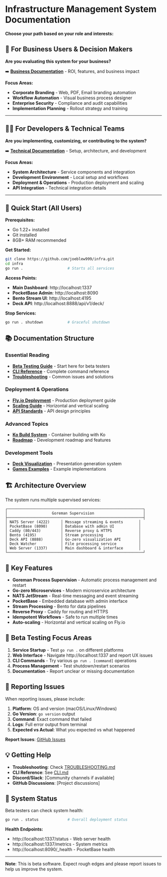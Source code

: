 # Infrastructure Management System Documentation

**Choose your path based on your role and interests:**

## 👔 For Business Users & Decision Makers

**Are you evaluating this system for your business?** 

➡️ **[Business Documentation](business/)** - ROI, features, and business impact

**Focus Areas:**
- **Corporate Branding** - Web, PDF, Email branding automation
- **Workflow Automation** - Visual business process designer  
- **Enterprise Security** - Compliance and audit capabilities
- **Implementation Planning** - Rollout strategy and training

---

## 👨‍💻 For Developers & Technical Teams

**Are you implementing, customizing, or contributing to the system?**

➡️ **[Technical Documentation](technical/)** - Setup, architecture, and development

**Focus Areas:**
- **System Architecture** - Service components and integration
- **Development Environment** - Local setup and workflows
- **Deployment & Operations** - Production deployment and scaling
- **API Integration** - Technical integration details

---

## 🚀 Quick Start (All Users)

**Prerequisites:**
- Go 1.22+ installed
- Git installed  
- 8GB+ RAM recommended

**Get Started:**
```bash
git clone https://github.com/joeblew999/infra.git
cd infra
go run .                    # Starts all services
```

**Access Points:**
- **Main Dashboard**: http://localhost:1337
- **PocketBase Admin**: http://localhost:8090  
- **Bento Stream UI**: http://localhost:4195
- **Deck API**: http://localhost:8888/api/v1/deck/

**Stop Services:**
```bash
go run . shutdown           # Graceful shutdown
```

## 📚 Documentation Structure

### Essential Reading
- **[Beta Testing Guide](BETA_TESTING.md)** - Start here for beta testers
- **[CLI Reference](CLI.md)** - Complete command reference
- **[Troubleshooting](TROUBLESHOOTING.md)** - Common issues and solutions

### Deployment & Operations  
- **[Fly.io Deployment](deployment.md)** - Production deployment guide
- **[Scaling Guide](SCALING.md)** - Horizontal and vertical scaling
- **[API Standards](api-standards.md)** - API design principles

### Advanced Topics
- **[Ko Build System](ko-usage.md)** - Container building with Ko
- **[Roadmap](roadmap/ROADMAP.md)** - Development roadmap and features

### Development Tools
- **[Deck Visualization](deck/)** - Presentation generation system
- **[Games Examples](games/)** - Example implementations

## 🏗️ Architecture Overview

The system runs multiple supervised services:

```
┌─────────────────────────────────────────────────────────────┐
│                    Goreman Supervision                      │
├─────────────────────────────────────────────────────────────┤
│ NATS Server (4222)     │ Message streaming & events       │
│ PocketBase (8090)      │ Database with admin UI           │ 
│ Caddy (80/443)         │ Reverse proxy & HTTPS            │
│ Bento (4195)           │ Stream processing                │
│ Deck API (8888)        │ Go-zero visualization API        │
│ Deck Watcher           │ File processing service          │
│ Web Server (1337)      │ Main dashboard & interface       │
└─────────────────────────────────────────────────────────────┘
```

## 🎯 Key Features

- **Goreman Process Supervision** - Automatic process management and restart
- **Go-zero Microservices** - Modern microservice architecture
- **NATS JetStream** - Real-time messaging and event streaming  
- **PocketBase** - Embedded database with admin interface
- **Stream Processing** - Bento for data pipelines
- **Reverse Proxy** - Caddy for routing and HTTPS
- **Idempotent Workflows** - Safe to run multiple times
- **Auto-scaling** - Horizontal and vertical scaling on Fly.io

## 🧪 Beta Testing Focus Areas

1. **Service Startup** - Test `go run .` on different platforms
2. **Web Interface** - Navigate http://localhost:1337 and report UX issues  
3. **CLI Commands** - Try various `go run . [command]` operations
4. **Process Management** - Test shutdown/restart scenarios
5. **Documentation** - Report unclear or missing documentation

## 🐛 Reporting Issues

When reporting issues, please include:

1. **Platform**: OS and version (macOS/Linux/Windows)
2. **Go Version**: `go version` output
3. **Command**: Exact command that failed
4. **Logs**: Full error output from terminal
5. **Expected vs Actual**: What you expected vs what happened

**Report Issues**: [GitHub Issues](https://github.com/joeblew999/infra/issues)

## 💡 Getting Help

- **Troubleshooting**: Check [TROUBLESHOOTING.md](TROUBLESHOOTING.md)
- **CLI Reference**: See [CLI.md](CLI.md)  
- **Discord/Slack**: [Community channels if available]
- **GitHub Discussions**: [Project discussions]

## 🚦 System Status

Beta testers can check system health:

```bash
go run . status             # Overall deployment status
```

**Health Endpoints:**
- http://localhost:1337/status - Web server health
- http://localhost:1337/metrics - System metrics
- http://localhost:8090/_health - PocketBase health

---

**Note**: This is beta software. Expect rough edges and please report issues to help us improve the system.